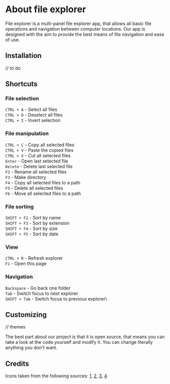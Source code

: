 # About file explorer

File explorer is a multi-panel file explorer app, that allows all basic file operations and navigation between computer locations. Our app is designed with the aim to provide the best means of file navigation and ease of use.

## Installation

// to do

## Shortcuts

### File selection

`CTRL + A` - Select all files\
`CTRL + D` - Deselect all files\
`CTRL + I` - Invert selection

### File manipulation

`CTRL + C` - Copy all selected files\
`CTRL + V` - Paste the copied files\
`CTRL + X` - Cut all selected files\
`Enter` - Open last selected file\
`Delete` - Delete last selected file\
`F2` - Rename all selected files\
`F3` - Make directory\
`F4` - Copy all selected files to a path\
`F5` - Delete all selected files\
`F6` - Move all selected files to a path

### File sorting

`SHIFT + F2` - Sort by name\
`SHIFT + F3` - Sort by extension\
`SHIFT + F4` - Sort by size\
`SHIFT + F5` - Sort by date

### View

`CTRL + R` - Refresh explorer\
`F1` - Open this page

### Navigation

`Backspace` - Go back one folder\
`Tab` - Switch focus to next explorer\
`SHIFT + Tab` - Switch focus to previous explorer\

## Customizing

// themes

The best part about our project is that it is open source, that means you can take a look at the code yourself and modify it. You can change literally anything you don't want.

## Credits

Icons taken from the following sources: [1](https://www.flaticon.com/packs/files-69), [2](https://www.flaticon.com/packs/cloud-network-5), [3](https://www.flaticon.com/packs/diagram), [4](https://www.flaticon.com/packs/arrows-85)
